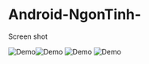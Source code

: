 # Android-NgonTinh-

Screen shot

![Demo](https://cloud.githubusercontent.com/assets/9319905/15446673/3e587b94-1f52-11e6-8d05-fe92f9dbd1f7.png)![Demo](https://cloud.githubusercontent.com/assets/9319905/15446674/41c404ba-1f52-11e6-86d7-94f349bd0c37.png)
![Demo](https://cloud.githubusercontent.com/assets/9319905/15446675/44140a9e-1f52-11e6-9013-1458f16532c4.png)
![Demo](https://cloud.githubusercontent.com/assets/9319905/15446676/4562a572-1f52-11e6-97bb-e56ca6d0bf03.png)
